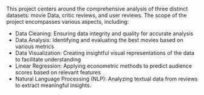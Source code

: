This project centers around the comprehensive analysis of three distinct datasets: movie Data, critic reviews, and user reviews. The scope of the project encompasses various aspects, including:

- Data Cleaning: Ensuring data integrity and quality for accurate analysis<br/>
- Data Analysis: Identifying and evaluating the best movies based on various metrics<br/>
- Data Visualization: Creating insightful visual representations of the data to facilitate understanding<br/>
- Linear Regression: Applying econometric methods to predict audience scores based on relevant features<br/>
- Natural Language Processing (NLP): Analyzing textual data from reviews to extract meaningful insights.
